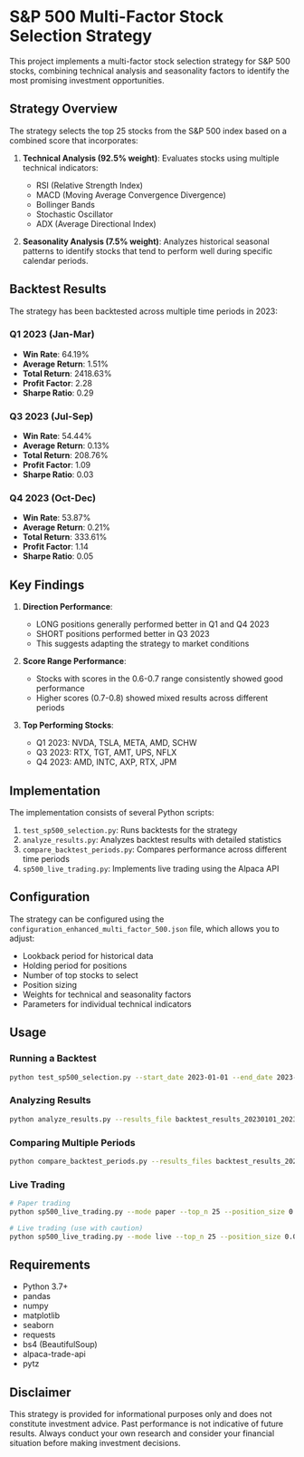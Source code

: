 # S&P 500 Multi-Factor Stock Selection Strategy

This project implements a multi-factor stock selection strategy for S&P 500 stocks, combining technical analysis and seasonality factors to identify the most promising investment opportunities.

## Strategy Overview

The strategy selects the top 25 stocks from the S&P 500 index based on a combined score that incorporates:

1. **Technical Analysis (92.5% weight)**: Evaluates stocks using multiple technical indicators:
   - RSI (Relative Strength Index)
   - MACD (Moving Average Convergence Divergence)
   - Bollinger Bands
   - Stochastic Oscillator
   - ADX (Average Directional Index)

2. **Seasonality Analysis (7.5% weight)**: Analyzes historical seasonal patterns to identify stocks that tend to perform well during specific calendar periods.

## Backtest Results

The strategy has been backtested across multiple time periods in 2023:

### Q1 2023 (Jan-Mar)
- **Win Rate**: 64.19%
- **Average Return**: 1.51%
- **Total Return**: 2418.63%
- **Profit Factor**: 2.28
- **Sharpe Ratio**: 0.29

### Q3 2023 (Jul-Sep)
- **Win Rate**: 54.44%
- **Average Return**: 0.13%
- **Total Return**: 208.76%
- **Profit Factor**: 1.09
- **Sharpe Ratio**: 0.03

### Q4 2023 (Oct-Dec)
- **Win Rate**: 53.87%
- **Average Return**: 0.21%
- **Total Return**: 333.61%
- **Profit Factor**: 1.14
- **Sharpe Ratio**: 0.05

## Key Findings

1. **Direction Performance**:
   - LONG positions generally performed better in Q1 and Q4 2023
   - SHORT positions performed better in Q3 2023
   - This suggests adapting the strategy to market conditions

2. **Score Range Performance**:
   - Stocks with scores in the 0.6-0.7 range consistently showed good performance
   - Higher scores (0.7-0.8) showed mixed results across different periods

3. **Top Performing Stocks**:
   - Q1 2023: NVDA, TSLA, META, AMD, SCHW
   - Q3 2023: RTX, TGT, AMT, UPS, NFLX
   - Q4 2023: AMD, INTC, AXP, RTX, JPM

## Implementation

The implementation consists of several Python scripts:

1. `test_sp500_selection.py`: Runs backtests for the strategy
2. `analyze_results.py`: Analyzes backtest results with detailed statistics
3. `compare_backtest_periods.py`: Compares performance across different time periods
4. `sp500_live_trading.py`: Implements live trading using the Alpaca API

## Configuration

The strategy can be configured using the `configuration_enhanced_multi_factor_500.json` file, which allows you to adjust:

- Lookback period for historical data
- Holding period for positions
- Number of top stocks to select
- Position sizing
- Weights for technical and seasonality factors
- Parameters for individual technical indicators

## Usage

### Running a Backtest

```bash
python test_sp500_selection.py --start_date 2023-01-01 --end_date 2023-03-31 --holding_period 5 --top_n 25
```

### Analyzing Results

```bash
python analyze_results.py --results_file backtest_results_20230101_20230331.csv
```

### Comparing Multiple Periods

```bash
python compare_backtest_periods.py --results_files backtest_results_20230101_20230331.csv backtest_results_20230701_20230930.csv backtest_results_20231001_20231231.csv
```

### Live Trading

```bash
# Paper trading
python sp500_live_trading.py --mode paper --top_n 25 --position_size 0.04

# Live trading (use with caution)
python sp500_live_trading.py --mode live --top_n 25 --position_size 0.04
```

## Requirements

- Python 3.7+
- pandas
- numpy
- matplotlib
- seaborn
- requests
- bs4 (BeautifulSoup)
- alpaca-trade-api
- pytz

## Disclaimer

This strategy is provided for informational purposes only and does not constitute investment advice. Past performance is not indicative of future results. Always conduct your own research and consider your financial situation before making investment decisions.
